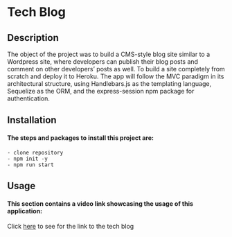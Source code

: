 # Tech Blog

## Description

The object of the project was to build a CMS-style blog site similar to a Wordpress site, where developers can publish their blog posts and comment on other developers’ posts as well. To build a site completely from scratch and deploy it to Heroku. The app will follow the MVC paradigm in its architectural structure, using Handlebars.js as the templating language, Sequelize as the ORM, and the express-session npm package for authentication.

## Installation

#### The steps and packages to install this project are:

```
- clone repository
- npm init -y
- npm run start
```

## Usage

#### This section contains a video link showcasing the usage of this application:

Click [here](https://drive.google.com/file/d/1mTmzIyMdupw4zJ-U2ZBX7wWFiK6acWk8/view?usp=sharing) to see for the link to the tech blog
